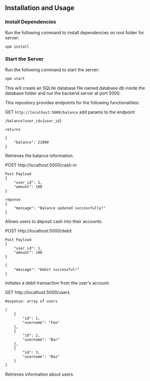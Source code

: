 ## Installation and Usage

### Install Dependencies
Run the following command to install dependencies on root folder for server:
```sh
npm install
```

### Start the Server
Run the following command to start the server:
```sh
npm start
```

This will create an SQLite database file named database.db inside the database folder and run the backend server at port 5000.


This repository provides endpoints for the following functionalities:

GET ```http://localhost:5000/balance```
    add params to the endpoint

    /balance?user_id={user_id}

    returns

    {
        "balance": 21000
    }

Retrieves the balance information.


POST http://localhost:5000/cash-in

    Post Payload 
    {
        "user_id": 1,
        "amount": 100
    }

    reponse
    {
        "message": "Balance updated successfully!"
    }
Allows users to deposit cash into their accounts.

POST http://localhost:5000/debit

    Post Payload
    {
        "user_id": 1,
        "amount": 100
    }

    {
        "message": "Debit successful!"
    }
Initiates a debit transaction from the user's account.

GET http://localhost:5000/users

    Response: array of users

    [
        {
            "id": 1,
            "username": "Foo"
        },
        {
            "id": 2,
            "username": "Bar"
        },
        {
            "id": 3,
            "username": "Baz"
        }
    ]

Retrieves information about users.